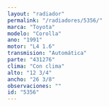 ```yaml
---
layout: "radiador"
permalink: "/radiadores/5356/"
marca: "Toyota"
modelo: "Corolla"
ano: "1991"
motor: "L4 1.6"
transmision: "Automática"
parte: "431276"
clima: "Con clima"
alto: "12 3/4"
ancho: "26 3/8"
observaciones: ""
id: "5356"
---
```


